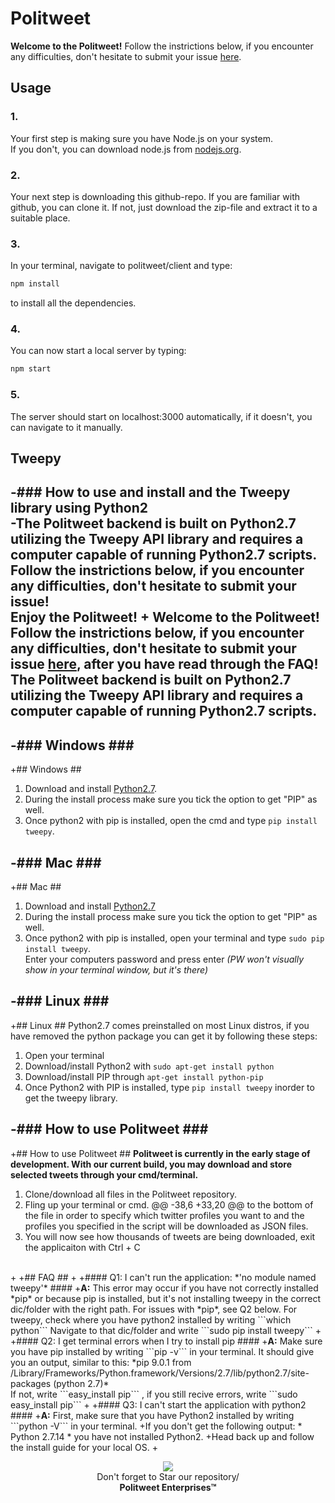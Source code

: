 # Politweet #
<strong> Welcome to the Politweet!</strong> Follow the instrictions below, if you encounter any difficulties, don't hesitate to submit your issue [here](https://github.com/femosc2/politweet/issues).
<br>

## Usage ##
### 1.
Your first step is making sure you have Node.js on your system.<br>If you don't, you can download node.js from [nodejs.org](https://nodejs.org/en/).

### 2.
Your next step is downloading this github-repo. If you are familiar with github, you can clone it. If not, just download the zip-file and extract it to a suitable place.

### 3.
In your terminal, navigate to politweet/client and type:
```bash
npm install
```
to install all the dependencies.

### 4.
You can now start a local server by typing:
```bash
npm start
```

### 5.
The server should start on localhost:3000 automatically, if it doesn't, you can navigate to it manually.


## Tweepy
-### How to use and install and the Tweepy library using Python2 <br>
-<strong>The Politweet backend is built on Python2.7 utilizing the Tweepy API library and requires a computer capable of running Python2.7 scripts. Follow the instrictions below, if you encounter any difficulties, don't hesitate to submit your issue! <br> Enjoy the Politweet!</strong>
+<strong> Welcome to the Politweet!</strong> Follow the instrictions below, if you encounter any difficulties, don't hesitate to submit your issue [here](https://github.com/femosc2/politweet/issues), after you have read through the FAQ! The Politweet backend is built on Python2.7 utilizing the Tweepy API library and requires a computer capable of running Python2.7 scripts.
<br>
-
-### Windows ###
--------------
+## Windows ##
1. Download and install [Python2.7](https://www.python.org/downloads/release/python-2714/).
2. During the install process make sure you tick the option to get "PIP" as well.
3. Once python2 with pip is installed, open the cmd and type ```pip install tweepy```.

-### Mac ###
--------------
+## Mac ##
1. Download and install [Python2.7](https://www.python.org/downloads/release/python-2714/)
2. During the install process make sure you tick the option to get "PIP" as well.
3. Once python2 with pip is installed, open your terminal and type
```sudo pip install tweepy```.
<br>Enter your computers password and press enter <em>(PW won't visually show in your terminal window, but it's there)</em>

-### Linux ###
--------------
+## Linux ##
Python2.7 comes preinstalled on most Linux distros, if you have removed the python package you can get it by following these steps:
1. Open your terminal
2. Download/install Python2 with ```sudo apt-get install python```
2. Download/install PIP through ```apt-get install python-pip```
3. Once Python2 with PIP is installed, type ```pip install tweepy``` inorder to get the tweepy library.

-### How to use Politweet ###
-------------
+## How to use Politweet ##
<strong>Politweet is currently in the early stage of development. With our current build, you may download and store selected tweets through your cmd/terminal.</strong>
1. Clone/download all files in the Politweet repository.
2. Fling up your terminal or cmd.
@@ -38,6 +33,20 @@ to the bottom of the file in order to specify which twitter profiles you want to
and the profiles you specified in the script will be downloaded as JSON files.
6. You will now see how thousands of tweets are being downloaded, exit the applicaiton with Ctrl + C
<br>
+
+## FAQ ##
+
+#### Q1: I can't run the application: *'no module named tweepy'* ####
+<strong>A:</strong>  This error may occur if you have not correctly installed *pip* or because pip is installed, but it's not installing tweepy in the correct dic/folder with the right path. For issues with *pip*, see Q2 below. For tweepy, check where you have python2 installed by writing ```which python``` Navigate to that dic/folder and write ```sudo pip install tweepy```
+
+#### Q2: I get terminal errors when I try to install pip ####
+<strong>A:</strong>  Make sure you have pip installed by writing ```pip -v``` in your terminal. It should give you an output, similar to this: *pip 9.0.1 from /Library/Frameworks/Python.framework/Versions/2.7/lib/python2.7/site-packages (python 2.7)*<br> If not, write ```easy_install pip``` , if you still recive errors, write ```sudo easy_install pip```
+
+#### Q3: I can't start the application with python2 ####
+<strong>A:</strong> First, make sure that you have Python2 installed by writing ```python -V``` in your terminal.
+If you don't get the following output: * Python 2.7.14 * you have not installed Python2.
+Head back up and follow the install guide for your local OS.
+
<p align="center">
  <img src="https://thumbs.gfycat.com/HorribleNeglectedGrassspider-size_restricted.gif"><br>
  Don't forget to Star our repository/ <br>
  <strong>Politweet Enterprises™</strong>
</p>
